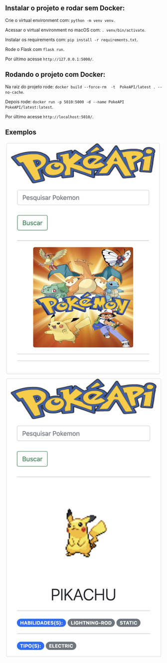 ## Instalar o projeto e rodar sem Docker:

Crie o virtual environment com: `python -m venv venv`.

Acessar o virtual environment no macOS com: `. venv/bin/activate`.

Instalar os requirements com: `pip install -r requirements.txt`.

Rode o Flask com `flask run`.

Por último acesse `http://127.0.0.1:5000/`.

## Rodando o projeto com Docker:

Na raiz do projeto rode: `docker build --force-rm  -t  PokeAPI/latest . --no-cache`.

Depois rode: `docker run -p 5010:5000 -d --name PokeAPI PokeAPI/latest:latest`.

Por último acesse `http://localhost:5010/`.

## Exemplos

![pokeApiBase](PokeAPI.png)
![pokeApiBusca](PokeAPI-Busca.png)

##